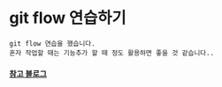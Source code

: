 # git flow 연습하기
    
```
git flow 연습을 했습니다.
혼자 작업할 때는 기능추가 할 때 정도 활용하면 좋을 것 같습니다..
```
    
#### [참고 블로그](https://jhkim.dooray.com/share/pages/0cwn4zd1RqWdDKj0X49QnA)
